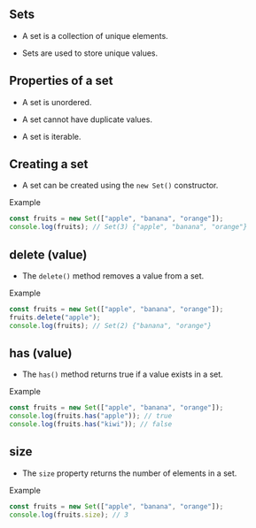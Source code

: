 ## Sets 

- A set is a collection of unique elements.

- Sets are used to store unique values.

## Properties of a set

- A set is unordered.

- A set cannot have duplicate values.

- A set is iterable.

## Creating a set

- A set can be created using the `new Set()` constructor.

Example

```javascript
const fruits = new Set(["apple", "banana", "orange"]);
console.log(fruits); // Set(3) {"apple", "banana", "orange"}
```

## delete (value)

- The `delete()` method removes a value from a set.

Example

```javascript
const fruits = new Set(["apple", "banana", "orange"]);
fruits.delete("apple");
console.log(fruits); // Set(2) {"banana", "orange"}
```

## has (value)

- The `has()` method returns true if a value exists in a set.

Example

```javascript
const fruits = new Set(["apple", "banana", "orange"]);
console.log(fruits.has("apple")); // true
console.log(fruits.has("kiwi")); // false
```

## size

- The `size` property returns the number of elements in a set.

Example

```javascript
const fruits = new Set(["apple", "banana", "orange"]);
console.log(fruits.size); // 3
```






